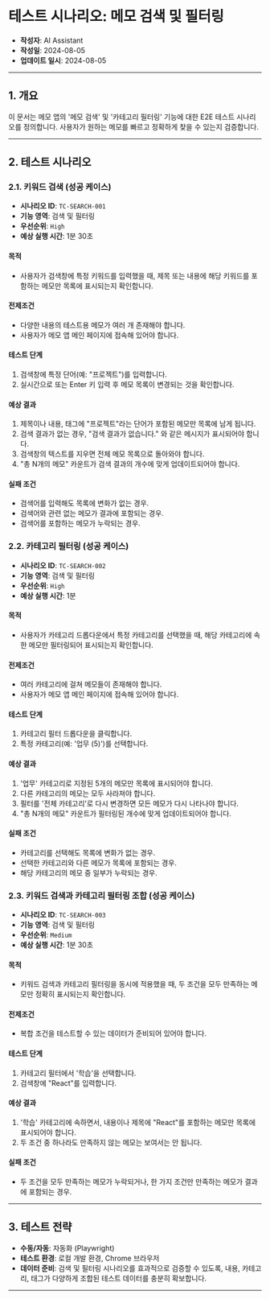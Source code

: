 
# 테스트 시나리오: 메모 검색 및 필터링

- **작성자**: AI Assistant
- **작성일**: 2024-08-05
- **업데이트 일시**: 2024-08-05

---

## 1. 개요

이 문서는 메모 앱의 '메모 검색' 및 '카테고리 필터링' 기능에 대한 E2E 테스트 시나리오를 정의합니다. 사용자가 원하는 메모를 빠르고 정확하게 찾을 수 있는지 검증합니다.

---

## 2. 테스트 시나리오

### 2.1. 키워드 검색 (성공 케이스)

- **시나리오 ID**: `TC-SEARCH-001`
- **기능 영역**: 검색 및 필터링
- **우선순위**: `High`
- **예상 실행 시간**: 1분 30초

#### 목적
- 사용자가 검색창에 특정 키워드를 입력했을 때, 제목 또는 내용에 해당 키워드를 포함하는 메모만 목록에 표시되는지 확인합니다.

#### 전제조건
- 다양한 내용의 테스트용 메모가 여러 개 존재해야 합니다.
- 사용자가 메모 앱 메인 페이지에 접속해 있어야 합니다.

#### 테스트 단계
1. 검색창에 특정 단어(예: "프로젝트")를 입력합니다.
2. 실시간으로 또는 Enter 키 입력 후 메모 목록이 변경되는 것을 확인합니다.

#### 예상 결과
1. 제목이나 내용, 태그에 "프로젝트"라는 단어가 포함된 메모만 목록에 남게 됩니다.
2. 검색 결과가 없는 경우, "검색 결과가 없습니다." 와 같은 메시지가 표시되어야 합니다.
3. 검색창의 텍스트를 지우면 전체 메모 목록으로 돌아와야 합니다.
4. "총 N개의 메모" 카운트가 검색 결과의 개수에 맞게 업데이트되어야 합니다.

#### 실패 조건
- 검색어를 입력해도 목록에 변화가 없는 경우.
- 검색어와 관련 없는 메모가 결과에 포함되는 경우.
- 검색어를 포함하는 메모가 누락되는 경우.

### 2.2. 카테고리 필터링 (성공 케이스)

- **시나리오 ID**: `TC-SEARCH-002`
- **기능 영역**: 검색 및 필터링
- **우선순위**: `High`
- **예상 실행 시간**: 1분

#### 목적
- 사용자가 카테고리 드롭다운에서 특정 카테고리를 선택했을 때, 해당 카테고리에 속한 메모만 필터링되어 표시되는지 확인합니다.

#### 전제조건
- 여러 카테고리에 걸쳐 메모들이 존재해야 합니다.
- 사용자가 메모 앱 메인 페이지에 접속해 있어야 합니다.

#### 테스트 단계
1. 카테고리 필터 드롭다운을 클릭합니다.
2. 특정 카테고리(예: '업무 (5)')를 선택합니다.

#### 예상 결과
1. '업무' 카테고리로 지정된 5개의 메모만 목록에 표시되어야 합니다.
2. 다른 카테고리의 메모는 모두 사라져야 합니다.
3. 필터를 '전체 카테고리'로 다시 변경하면 모든 메모가 다시 나타나야 합니다.
4. "총 N개의 메모" 카운트가 필터링된 개수에 맞게 업데이트되어야 합니다.

#### 실패 조건
- 카테고리를 선택해도 목록에 변화가 없는 경우.
- 선택한 카테고리와 다른 메모가 목록에 포함되는 경우.
- 해당 카테고리의 메모 중 일부가 누락되는 경우.

### 2.3. 키워드 검색과 카테고리 필터링 조합 (성공 케이스)

- **시나리오 ID**: `TC-SEARCH-003`
- **기능 영역**: 검색 및 필터링
- **우선순위**: `Medium`
- **예상 실행 시간**: 1분 30초

#### 목적
- 키워드 검색과 카테고리 필터링을 동시에 적용했을 때, 두 조건을 모두 만족하는 메모만 정확히 표시되는지 확인합니다.

#### 전제조건
- 복합 조건을 테스트할 수 있는 데이터가 준비되어 있어야 합니다.

#### 테스트 단계
1. 카테고리 필터에서 '학습'을 선택합니다.
2. 검색창에 "React"를 입력합니다.

#### 예상 결과
1. '학습' 카테고리에 속하면서, 내용이나 제목에 "React"를 포함하는 메모만 목록에 표시되어야 합니다.
2. 두 조건 중 하나라도 만족하지 않는 메모는 보여서는 안 됩니다.

#### 실패 조건
- 두 조건을 모두 만족하는 메모가 누락되거나, 한 가지 조건만 만족하는 메모가 결과에 포함되는 경우.

---

## 3. 테스트 전략

- **수동/자동**: 자동화 (Playwright)
- **테스트 환경**: 로컬 개발 환경, Chrome 브라우저
- **데이터 준비**: 검색 및 필터링 시나리오를 효과적으로 검증할 수 있도록, 내용, 카테고리, 태그가 다양하게 조합된 테스트 데이터를 충분히 확보합니다.

---
